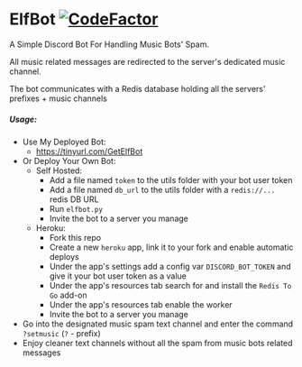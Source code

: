 # ElfBot [![CodeFactor](https://www.codefactor.io/repository/github/elfein7night/elfbot/badge)](https://www.codefactor.io/repository/github/elfein7night/elfbot)
A Simple Discord Bot For Handling Music Bots' Spam.

All music related messages are redirected to the server's dedicated music channel.

The bot communicates with a Redis database holding all the servers' prefixes + music channels

##### Usage:
  - Use My Deployed Bot:
    - https://tinyurl.com/GetElfBot
  - Or Deploy Your Own Bot:
    - Self Hosted:
      - Add a file named ```token``` to the utils folder with your bot user token
      - Add a file named ```db_url``` to the utils folder with a ```redis://...``` redis DB URL
      - Run ```elfbot.py```
      - Invite the bot to a server you manage
    - Heroku:
      - Fork this repo
      - Create a new ```heroku``` app, link it to your fork and enable automatic deploys
      - Under the app's settings add a config var ```DISCORD_BOT_TOKEN``` and give it your bot user token as a value
      - Under the app's resources tab search for and install the ```Redis To Go``` add-on
      - Under the app's resources tab enable the worker
      - Invite the bot to a server you manage
  - Go into the designated music spam text channel and enter the command ```?setmusic``` (```?``` - prefix)
  - Enjoy cleaner text channels without all the spam from music bots related messages
